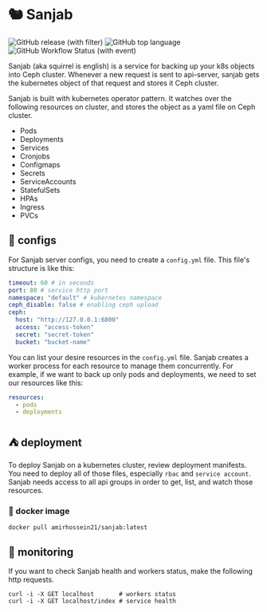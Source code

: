 # :chipmunk: Sanjab

![GitHub release (with filter)](https://img.shields.io/github/v/release/amirhnajafiz/sanjab)
![GitHub top language](https://img.shields.io/github/languages/top/amirhnajafiz/sanjab)
![GitHub Workflow Status (with event)](https://img.shields.io/github/actions/workflow/status/amirhnajafiz/sanjab/image.yaml)

Sanjab (aka squirrel is english) is a service for backing up your k8s objects into Ceph cluster. Whenever a new request is
sent to api-server, sanjab gets the kubernetes object of that request and stores it Ceph cluster.

Sanjab is built with kubernetes operator pattern. It watches over the following resources on cluster, and stores the object
as a yaml file on Ceph cluster.

- Pods
- Deployments
- Services
- Cronjobs
- Configmaps
- Secrets
- ServiceAccounts
- StatefulSets
- HPAs
- Ingress
- PVCs

## :evergreen_tree: configs

For Sanjab server configs, you need to create a ```config.yml``` file. This file's structure
is like this:

```yaml
timeout: 60 # in seconds
port: 80 # service http port
namespace: "default" # kubernetes namespace
ceph_disable: false # enabling ceph upload
ceph:
  host: "http://127.0.0.1:6800"
  access: "access-token"
  secret: "secret-token"
  bucket: "bucket-name"
```

You can list your desire resources in the ```config.yml``` file. Sanjab creates a worker process for each
resource to manage them concurrently. For example, if we want to back up only pods and deployments, we need
to set our resources like this:

```yaml
resources:
  - pods
  - deployments
```

## :tent: deployment

To deploy Sanjab on a kubernetes cluster, review deployment manifests. You need to deploy
all of those files, especially ```rbac``` and ```service account```. Sanjab needs access
to all api groups in order to get, list, and watch those resources.

### :peanuts: docker image

````shell
docker pull amirhossein21/sanjab:latest
````

## :rotating_light: monitoring

If you want to check Sanjab health and workers status, make the following http
requests.

````shell
curl -i -X GET localhost       # workers status
curl -i -X GET localhost/index # service health
````
